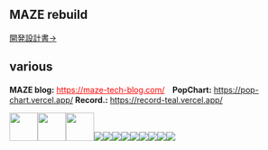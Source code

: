 <h2>MAZE rebuild</h2>
<a href="https://level-cloak-857.notion.site/MAZE-c6b62e6f7b544399a0565c923a049802">開発設計書→</a><br/>
<h2>various</h2>
<strong>MAZE blog:</strong> <a href="https://maze-tech-blog.com/" style="color:red">https://maze-tech-blog.com/</a>　<strong>PopChart:</strong> <a href="https://pop-chart.vercel.app/">https://pop-chart.vercel.app/</a> <strong>Record.:</strong> <a href="https://record-teal.vercel.app/">https://record-teal.vercel.app/</a>

<a href="https://kaitokosuge.github.io/Space/"><img style="width:50px" src="https://kaitokosuge.github.io/Space/img/pen.png"/></a><a href="https://maze-p-quiz-272cda03fda0.herokuapp.com/"><img style="width:50px" src="https://maze-p-quiz-272cda03fda0.herokuapp.com/maze_logo.png"/></a><a href="https://maze-tech-blog.com/"><img style="width:50px" src="https://maze-tech-blog.com/maze--blog.png"/></a><img src="https://skillicons.dev/icons?i=javascript"/><img src="https://skillicons.dev/icons?i=typescript"/><img src="https://skillicons.dev/icons?i=react"/><img src="https://skillicons.dev/icons?i=tailwindcss"/><img src="https://skillicons.dev/icons?i=next"/><img src="https://skillicons.dev/icons?i=python"/><img src="https://skillicons.dev/icons?i=django"/><img src="https://skillicons.dev/icons?i=php"/><img src="https://skillicons.dev/icons?i=laravel"/>





